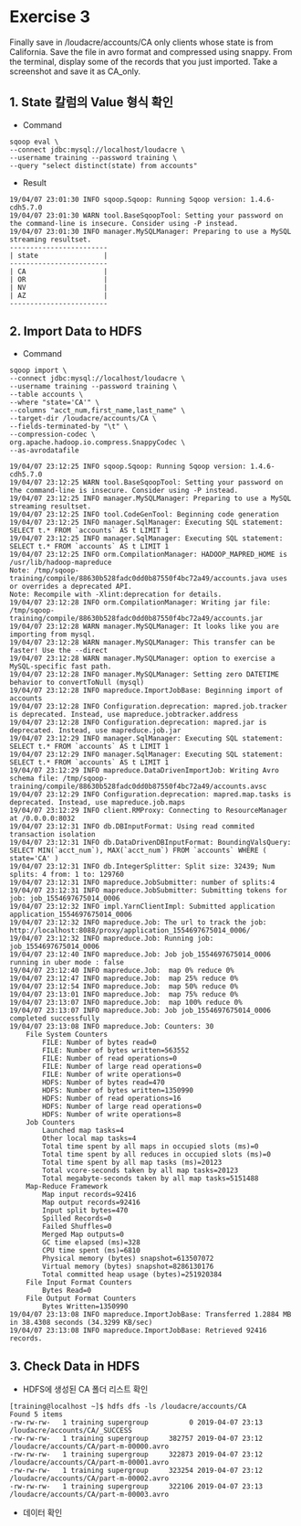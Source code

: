 # Exercise 3
Finally save in /loudacre/accounts/CA only clients whose state is from California. Save the file in avro format and compressed using snappy. From the terminal, display some of the records
that you just imported. Take a screenshot and save it as CA_only.

## 1. State 칼럼의 Value 형식 확인
- Command
<pre><code>sqoop eval \
--connect jdbc:mysql://localhost/loudacre \
--username training --password training \
--query "select distinct(state) from accounts"</pre></code>

- Result
<pre><code>19/04/07 23:01:30 INFO sqoop.Sqoop: Running Sqoop version: 1.4.6-cdh5.7.0
19/04/07 23:01:30 WARN tool.BaseSqoopTool: Setting your password on the command-line is insecure. Consider using -P instead.
19/04/07 23:01:30 INFO manager.MySQLManager: Preparing to use a MySQL streaming resultset.
------------------------
| state                | 
------------------------
| CA                   | 
| OR                   | 
| NV                   | 
| AZ                   | 
------------------------</pre></code>

## 2. Import Data to HDFS
- Command
<pre><code>sqoop import \
--connect jdbc:mysql://localhost/loudacre \
--username training --password training \
--table accounts \
--where "state='CA'" \
--columns "acct_num,first_name,last_name" \
--target-dir /loudacre/accounts/CA \
--fields-terminated-by "\t" \
--compression-codec \
org.apache.hadoop.io.compress.SnappyCodec \
--as-avrodatafile</pre></code>

<pre><code>19/04/07 23:12:25 INFO sqoop.Sqoop: Running Sqoop version: 1.4.6-cdh5.7.0
19/04/07 23:12:25 WARN tool.BaseSqoopTool: Setting your password on the command-line is insecure. Consider using -P instead.
19/04/07 23:12:25 INFO manager.MySQLManager: Preparing to use a MySQL streaming resultset.
19/04/07 23:12:25 INFO tool.CodeGenTool: Beginning code generation
19/04/07 23:12:25 INFO manager.SqlManager: Executing SQL statement: SELECT t.* FROM `accounts` AS t LIMIT 1
19/04/07 23:12:25 INFO manager.SqlManager: Executing SQL statement: SELECT t.* FROM `accounts` AS t LIMIT 1
19/04/07 23:12:25 INFO orm.CompilationManager: HADOOP_MAPRED_HOME is /usr/lib/hadoop-mapreduce
Note: /tmp/sqoop-training/compile/88630b528fadc0dd0b87550f4bc72a49/accounts.java uses or overrides a deprecated API.
Note: Recompile with -Xlint:deprecation for details.
19/04/07 23:12:28 INFO orm.CompilationManager: Writing jar file: /tmp/sqoop-training/compile/88630b528fadc0dd0b87550f4bc72a49/accounts.jar
19/04/07 23:12:28 WARN manager.MySQLManager: It looks like you are importing from mysql.
19/04/07 23:12:28 WARN manager.MySQLManager: This transfer can be faster! Use the --direct
19/04/07 23:12:28 WARN manager.MySQLManager: option to exercise a MySQL-specific fast path.
19/04/07 23:12:28 INFO manager.MySQLManager: Setting zero DATETIME behavior to convertToNull (mysql)
19/04/07 23:12:28 INFO mapreduce.ImportJobBase: Beginning import of accounts
19/04/07 23:12:28 INFO Configuration.deprecation: mapred.job.tracker is deprecated. Instead, use mapreduce.jobtracker.address
19/04/07 23:12:28 INFO Configuration.deprecation: mapred.jar is deprecated. Instead, use mapreduce.job.jar
19/04/07 23:12:29 INFO manager.SqlManager: Executing SQL statement: SELECT t.* FROM `accounts` AS t LIMIT 1
19/04/07 23:12:29 INFO manager.SqlManager: Executing SQL statement: SELECT t.* FROM `accounts` AS t LIMIT 1
19/04/07 23:12:29 INFO mapreduce.DataDrivenImportJob: Writing Avro schema file: /tmp/sqoop-training/compile/88630b528fadc0dd0b87550f4bc72a49/accounts.avsc
19/04/07 23:12:29 INFO Configuration.deprecation: mapred.map.tasks is deprecated. Instead, use mapreduce.job.maps
19/04/07 23:12:29 INFO client.RMProxy: Connecting to ResourceManager at /0.0.0.0:8032
19/04/07 23:12:31 INFO db.DBInputFormat: Using read commited transaction isolation
19/04/07 23:12:31 INFO db.DataDrivenDBInputFormat: BoundingValsQuery: SELECT MIN(`acct_num`), MAX(`acct_num`) FROM `accounts` WHERE ( state='CA' )
19/04/07 23:12:31 INFO db.IntegerSplitter: Split size: 32439; Num splits: 4 from: 1 to: 129760
19/04/07 23:12:31 INFO mapreduce.JobSubmitter: number of splits:4
19/04/07 23:12:31 INFO mapreduce.JobSubmitter: Submitting tokens for job: job_1554697675014_0006
19/04/07 23:12:32 INFO impl.YarnClientImpl: Submitted application application_1554697675014_0006
19/04/07 23:12:32 INFO mapreduce.Job: The url to track the job: http://localhost:8088/proxy/application_1554697675014_0006/
19/04/07 23:12:32 INFO mapreduce.Job: Running job: job_1554697675014_0006
19/04/07 23:12:40 INFO mapreduce.Job: Job job_1554697675014_0006 running in uber mode : false
19/04/07 23:12:40 INFO mapreduce.Job:  map 0% reduce 0%
19/04/07 23:12:47 INFO mapreduce.Job:  map 25% reduce 0%
19/04/07 23:12:54 INFO mapreduce.Job:  map 50% reduce 0%
19/04/07 23:13:01 INFO mapreduce.Job:  map 75% reduce 0%
19/04/07 23:13:07 INFO mapreduce.Job:  map 100% reduce 0%
19/04/07 23:13:07 INFO mapreduce.Job: Job job_1554697675014_0006 completed successfully
19/04/07 23:13:08 INFO mapreduce.Job: Counters: 30
	File System Counters
		FILE: Number of bytes read=0
		FILE: Number of bytes written=563552
		FILE: Number of read operations=0
		FILE: Number of large read operations=0
		FILE: Number of write operations=0
		HDFS: Number of bytes read=470
		HDFS: Number of bytes written=1350990
		HDFS: Number of read operations=16
		HDFS: Number of large read operations=0
		HDFS: Number of write operations=8
	Job Counters 
		Launched map tasks=4
		Other local map tasks=4
		Total time spent by all maps in occupied slots (ms)=0
		Total time spent by all reduces in occupied slots (ms)=0
		Total time spent by all map tasks (ms)=20123
		Total vcore-seconds taken by all map tasks=20123
		Total megabyte-seconds taken by all map tasks=5151488
	Map-Reduce Framework
		Map input records=92416
		Map output records=92416
		Input split bytes=470
		Spilled Records=0
		Failed Shuffles=0
		Merged Map outputs=0
		GC time elapsed (ms)=328
		CPU time spent (ms)=6810
		Physical memory (bytes) snapshot=613507072
		Virtual memory (bytes) snapshot=8286130176
		Total committed heap usage (bytes)=251920384
	File Input Format Counters 
		Bytes Read=0
	File Output Format Counters 
		Bytes Written=1350990
19/04/07 23:13:08 INFO mapreduce.ImportJobBase: Transferred 1.2884 MB in 38.4308 seconds (34.3299 KB/sec)
19/04/07 23:13:08 INFO mapreduce.ImportJobBase: Retrieved 92416 records.</pre></code>

## 3. Check Data in HDFS
- HDFS에 생성된 CA 폴더 리스트 확인 
<pre><code>[training@localhost ~]$ hdfs dfs -ls /loudacre/accounts/CA
Found 5 items
-rw-rw-rw-   1 training supergroup          0 2019-04-07 23:13 /loudacre/accounts/CA/_SUCCESS
-rw-rw-rw-   1 training supergroup     382757 2019-04-07 23:12 /loudacre/accounts/CA/part-m-00000.avro
-rw-rw-rw-   1 training supergroup     322873 2019-04-07 23:12 /loudacre/accounts/CA/part-m-00001.avro
-rw-rw-rw-   1 training supergroup     323254 2019-04-07 23:12 /loudacre/accounts/CA/part-m-00002.avro
-rw-rw-rw-   1 training supergroup     322106 2019-04-07 23:13 /loudacre/accounts/CA/part-m-00003.avro</pre></code>

- 데이터 확인
<pre><code>

</pre></code>
